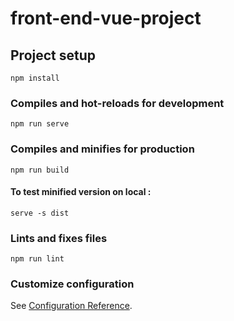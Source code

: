 # front-end-vue-project

## Project setup
```
npm install
```

### Compiles and hot-reloads for development
```
npm run serve
```

### Compiles and minifies for production
```
npm run build
```

#### To test minified version on local : 
```
serve -s dist
```

### Lints and fixes files
```
npm run lint
```

### Customize configuration
See [Configuration Reference](https://cli.vuejs.org/config/).
